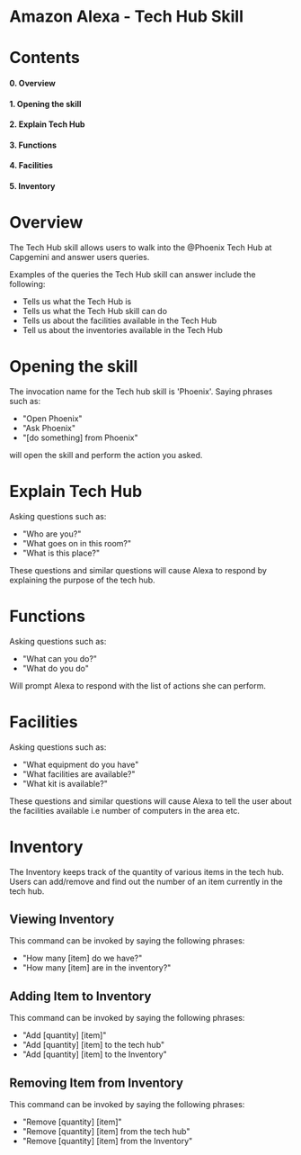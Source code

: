 # Amazon Alexa - Tech Hub Skill

# Contents
#### 0. Overview
#### 1. Opening the skill
#### 2. Explain Tech Hub
#### 3. Functions
#### 4. Facilities
#### 5. Inventory


# Overview

The Tech Hub skill allows users to walk into the @Phoenix Tech Hub at Capgemini and answer users queries. 

Examples of the queries the Tech Hub skill can answer include the following:

- Tells us what the Tech Hub is
- Tells us what the Tech Hub skill can do
- Tells us about the facilities available in the Tech Hub
- Tell us about the inventories available in the Tech Hub


# Opening the skill

The invocation name for the Tech hub skill is 'Phoenix'.
Saying phrases such as:

- "Open Phoenix"
- "Ask Phoenix"
- "[do something] from Phoenix"

will open the skill and perform the action you asked.


# Explain Tech Hub

Asking questions such as:

- "Who are you?"
- "What goes on in this room?"
- "What is this place?"

These questions and similar questions will cause Alexa to respond by explaining the purpose of the tech hub.


# Functions

Asking questions such as:

- "What can you do?"
- "What do you do"

Will prompt Alexa to respond with the list of actions she can perform.


# Facilities

Asking questions such as:

- "What equipment do you have"
- "What facilities are available?"
- "What kit is available?"

These questions and similar questions will cause Alexa to tell the user about the facilities available i.e number of computers in the area etc.


# Inventory

The Inventory keeps track of the quantity of various items in the tech hub. Users can add/remove and find out the number of an item currently in the tech hub.

## Viewing Inventory

This command can be invoked by saying the following phrases:

- "How many [item] do we have?"
- "How many [item] are in the inventory?"

## Adding Item to Inventory

This command can be invoked by saying the following phrases:

- "Add [quantity] [item]"
- "Add [quantity] [item] to the tech hub" 
- "Add [quantity] [item] to the Inventory"

## Removing Item from Inventory

This command can be invoked by saying the following phrases:

- "Remove [quantity] [item]"
- "Remove [quantity] [item] from the tech hub" 
- "Remove [quantity] [item] from the Inventory"

